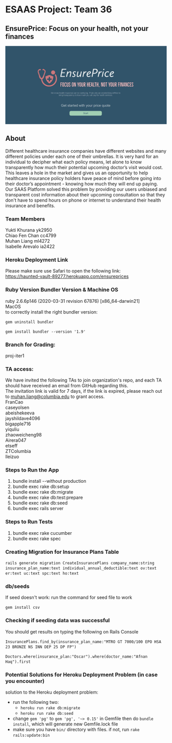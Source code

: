 # ESAAS Project: Team 36
## EnsurePrice: Focus on your health, not your finances
![](app/assets/images/front_page.jpg)

## About
Different healthcare insurance companies have different websites and many different policies under each one of their umbrellas. It is very hard for an individual to decipher what each policy means, let alone to know transparently how much their potential upcoming doctor’s visit would cost. This leaves a hole in the market and gives us an opportunity to help healthcare insurance policy holders have peace of mind before going into their doctor’s appointment - knowing how much they will end up paying. Our SAAS Platform solved this problem by providing our users unbiased and transparent cost information about their upcoming consultation so that they don't have to spend hours on phone or internet to understand their health insurance and benefits.

### Team Members
Yukti Khurana yk2950 <br>
Chiao Fen Chan cc4799 <br>
Muhan Liang ml4272 <br>
Isabelle Arevalo ia2422 <br>

### Heroku Deployment Link
Please make sure use Safari to open the following link: <br> 
https://haunted-vault-89277.herokuapp.com/ensureprices

### Ruby Version Bundler Version & Machine OS
ruby 2.6.6p146 (2020-03-31 revision 67876) [x86_64-darwin21] <br>
MacOS <br>
to correctly install the right bundler version: <br>
```
gem uninstall bundler
```
```
gem install bundler --version '1.9'
```


### Branch for Grading: 
proj-iter1

### TA access:
We have invited the following TAs to join organization's repo, and each TA should have received an email from GitHub regarding this. <br>
The invitation link is valid for 7 days, if the link is expired, please reach out to muhan.liang@columbia.edu to grant access. <br>
FranCao <br>
caseyolsen <br>
abeishekeeva <br>
jayshildave4096 <br>
bigapple716 <br>
yiquliu <br>
zhaoweicheng98 <br>
Airera047 <br>
etseff <br>
ZTColumbia <br>
lleizuo <br>

### Steps to Run the App
1. bundle install --without production
2. bundle exec rake db:setup
3. bundle exec rake db:migrate
4. bundle exec rake db:test:prepare
5. bundle exec rake db:seed
6. bundle exec rails server 

### Steps to Run Tests
1. bundle exec rake cucumber
2. bundle exec rake spec

### Creating Migration for Insurance Plans Table
```
rails generate migration CreateInsurancePlans company_name:string insurance_plan_name:text individual_annual_deductible:text ov:text er:text uc:text spc:text ho:text
```

### db/seeds

If seed doesn't work: run the command for seed file to work
```
gem install csv
```

### Checking if seeding data was successful
You should get results on typing the following on Rails Console
```
InsurancePlans.find_by(insurance_plan_name:"MTRO GT 7000/100 EPO HSA 23 BRONZE NS INN DEP 25 DP FP")
```
```
Doctors.where(insurance_plan:"Oscar").where(doctor_name:"Afnan Haq").first
```

### Potential Solutions for Heroku Deployment Problem (in case you encounter)
solution to the Heroku deployment problem:
* run the following two:
    * `heroku run rake db:migrate`
    * `heroku run rake db:seed`
* change `gem 'pg'` to `gem 'pg', '~> 0.15'` in Gemfile then do `bundle install`, which will generate new Gemfile.lock file
* make sure you have `bin/` directory with files. if not, run `rake rails:update:bin`
